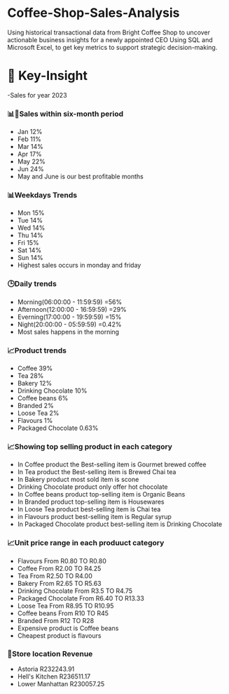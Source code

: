 # Coffee-Shop-Sales-Analysis
 Using historical transactional data from Bright Coffee Shop to uncover actionable business insights for a newly appointed CEO Using SQL and Microsoft Excel, to get key metrics to support strategic decision-making.
# 📝 Key-Insight
-Sales for year 2023
### 📊🚀Sales within six-month period
* Jan	12%
* Feb	11%	
* Mar	14%	
* Apr	17%	
* May	22%	
* Jun	24%	
* May and June is our best profitable months
### 📊Weekdays Trends 
* Mon	15%	
* Tue	14%	
* Wed	14%	
* Thu	14%	
* Fri	15%	
* Sat	14%	
* Sun	14%	
* Highest sales occurs in monday and friday
### 🕒Daily trends 
* Morning(06:00:00 - 11:59:59) =56%	
* Afternoon(12:00:00 - 16:59:59) =29%	
* Everning(17:00:00 - 19:59:59) =15%	
* Night(20:00:00 - 05:59:59) =0.42%	
* Most sales happens in the morning
### 📈Product trends 
* Coffee	39%	
* Tea	28%	
* Bakery	12%	
* Drinking Chocolate	10%	
* Coffee beans	6%	
* Branded	2%	
* Loose Tea	2%	
* Flavours	1%	
* Packaged Chocolate	0.63%	
###  📈Showing top selling product in each category
* In Coffee product the Best-selling item is Gourmet brewed coffee
* In Tea product the Best-selling item is Brewed Chai tea
* In Bakery product most sold item is scone
* Drinking Chocolate product only offer hot chocolate
* In Coffee beans product top-selling item is Organic Beans
* In Branded product top-selling item is Housewares
* In Loose Tea product best-selling item is Chai tea
* in Flavours product best-selling item is Regular syrup
* In Packaged Chocolate product best-selling item is Drinking Chocolate

### 📈Unit price range in each produuct category
* Flavours	From R0.80 TO	R0.80
* Coffee		From R2.00 TO	R4.25
* Tea		From R2.50	TO R4.00
* Bakery	From R2.65 TO	R5.63
* Drinking Chocolate	From R3.5	TO R4.75
* Packaged Chocolate	From R6.40	TO R13.33
* Loose Tea	From R8.95 TO	R10.95
* Coffee beans	From R10 TO	R45
* Branded	From R12 TO	R28
* Expensive product is Coffee beans
* Cheapest product is flavours
  
### 📍Store location Revenue
* Astoria	R232243.91	
* Hell's Kitchen	R236511.17	
* Lower Manhattan	R230057.25	




